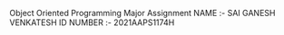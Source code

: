 Object Oriented Programming Major Assignment
NAME :- SAI GANESH VENKATESH
ID NUMBER :- 2021AAPS1174H
